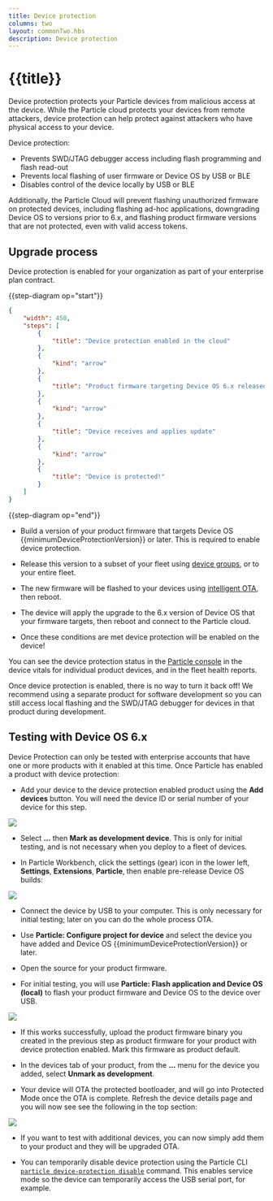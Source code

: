 ```yaml
---
title: Device protection
columns: two
layout: commonTwo.hbs
description: Device protection
---
```


# {{title}}

Device protection protects your Particle devices from malicious access at the device. While the Particle cloud protects
your devices from remote attackers, device protection can help protect against attackers who have physical
access to your device.

Device protection:

- Prevents SWD/JTAG debugger access including flash programming and flash read-out
- Prevents local flashing of user firmware or Device OS by USB or BLE
- Disables control of the device locally by USB or BLE

Additionally, the Particle Cloud will prevent flashing unauthorized firmware on protected devices, including flashing ad-hoc applications, downgrading Device OS to versions prior to 6.x, and flashing product firmware versions that are not protected, even with valid access tokens.


## Upgrade process

Device protection is enabled for your organization as part of your enterprise plan contract.

{{step-diagram op="start"}}
```json
{
    "width": 450,
    "steps": [
        {
            "title": "Device protection enabled in the cloud"
        },
        {
            "kind": "arrow"
        },
        {
            "title": "Product firmware targeting Device OS 6.x released to devices"
        },
        {
            "kind": "arrow"
        },
        {
            "title": "Device receives and applies update"
        },
        {
            "kind": "arrow"
        },
        {
            "title": "Device is protected!"
        }
    ]
}
```
{{step-diagram op="end"}}

- Build a version of your product firmware that targets Device OS {{minimumDeviceProtectionVersion}} or later. This is required to enable device protection.

- Release this version to a subset of your fleet using [device groups](/getting-started/console/device-groups/), or to your entire fleet.

- The new firmware will be flashed to your devices using [intelligent OTA](/getting-started/cloud/ota-updates/#intelligent-firmware-releases), then reboot.

- The device will apply the upgrade to the 6.x version of Device OS that your firmware targets, then reboot and connect to the Particle cloud.

- Once these conditions are met device protection will be enabled on the device!

You can see the device protection status in the [Particle console](https://console.particle.io/) in the device vitals for individual product devices, and in the fleet health reports.

Once device protection is enabled, there is no way to turn it back off! We recommend using a separate product for software development so you can still access local flashing and the SWD/JTAG debugger for devices in that product during development.

## Testing with Device OS 6.x

Device Protection can only be tested with enterprise accounts that have one or more products with it enabled at this time. Once Particle has enabled a product with device protection:

- Add your device to the device protection enabled product using the **Add devices** button. You will need the device ID or serial number of your device for this step.

![](/assets/images/device-protection/console-add-devices.png)

- Select **...** then **Mark as development device**. This is only for initial testing, and is not necessary when you deploy to a fleet of devices.

- In Particle Workbench, click the settings (gear) icon in the lower left, **Settings**, **Extensions**, **Particle**, then enable pre-release Device OS builds:

![](/assets/images/device-protection/workbench-enable-prerelease.png)

- Connect the device by USB to your computer. This is only necessary for initial testing; later on you can do the whole process OTA.

- Use **Particle: Configure project for device** and select the device you have added and Device OS {{minimumDeviceProtectionVersion}} or later.

- Open the source for your product firmware. 

- For initial testing, you will use **Particle: Flash application and Device OS (local)** to flash your product firmware and Device OS to the device over USB.

![](/assets/images/device-protection/workbench-flash.png)

- If this works successfully, upload the product firmware binary you created in the previous step as product firmware for your product with device protection enabled. Mark this firmware as product default.
	
- In the devices tab of your product, from the **...** menu for the device you added, select **Unmark as development**. 

- Your device will OTA the protected bootloader, and will go into Protected Mode once the OTA is complete. Refresh the device details page and you will now see see the following in the top section:

![](/assets/images/device-protection/console-active.png)

- If you want to test with additional devices, you can now simply add them to your product and they will be upgraded OTA.

- You can temporarily disable device protection using the Particle CLI [`particle device-protection disable`](/reference/developer-tools/cli/#particle-device-protection) command. This enables service mode so the device can temporarily access the USB serial port, for example.

